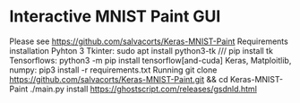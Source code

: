 

# Interactive MNIST Paint GUI
Please see https://github.com/salvacorts/Keras-MNIST-Paint
Requirements installation
Pyhton 3
Tkinter: sudo apt install python3-tk /// pip install tk
Tensorflows: python3 -m pip install tensorflow[and-cuda]
Keras, Matploitlib, numpy: pip3 install -r requirements.txt
Running
git clone https://github.com/salvacorts/Keras-MNIST-Paint.git && cd Keras-MNIST-Paint
./main.py
install https://ghostscript.com/releases/gsdnld.html
